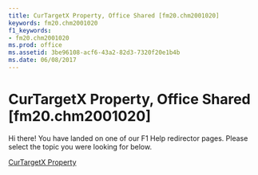 ```yaml
---
title: CurTargetX Property, Office Shared [fm20.chm2001020]
keywords: fm20.chm2001020
f1_keywords:
- fm20.chm2001020
ms.prod: office
ms.assetid: 3be96108-acf6-43a2-82d3-7320f20e1b4b
ms.date: 06/08/2017
---
```



# CurTargetX Property, Office Shared [fm20.chm2001020]

Hi there! You have landed on one of our F1 Help redirector pages. Please select the topic you were looking for below.

[CurTargetX Property](http://msdn.microsoft.com/library/b0365f58-22db-34d2-9751-6c9d36598e08%28Office.15%29.aspx)

